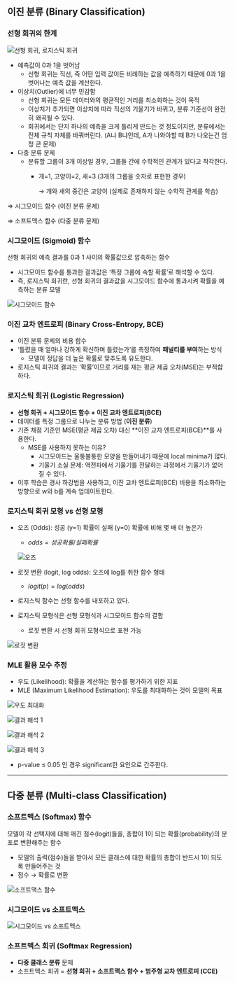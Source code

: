 ## 이진 분류 (Binary Classification)

### 선형 회귀의 한계

![선형 회귀, 로지스틱 회귀](../images/logistic-regression_1.png)

- 예측값이 0과 1을 벗어남
    - 선형 회귀는 직선, 즉 어떤 입력 값이든 비례하는 값을 예측하기 때문에 0과 1을 벗어나는 예측 값을 계산한다.
- 이상치(Outlier)에 너무 민감함
    - 선형 회귀는 모든 데이터와의 평균적인 거리를 최소화하는 것이 목적
    - 이상치가 추가되면 이상치에 따라 직선의 기울기가 바뀌고, 분류 기준선이 완전히 왜곡될 수 있다.
    - 회귀에서는 단지 하나의 예측을 크게 틀리게 만드는 것 정도이지만,
    분류에서는 전체 규칙 자체를 바꿔버린다. (A냐 B냐인데, A가 나와야할 때 B가 나오는건 엄청 큰 문제)
- 다중 분류 문제
    - 분류할 그룹이 3개 이상일 경우, 그룹들 간에 수학적인 관계가 있다고 착각한다.
        - 개=1, 고양이=2, 새=3 (3개의 그룹을 숫자로 표현한 경우)

            → 개와 새의 중간은 고양이 (실제로 존재하지 않는 수학적 관계를 학습)


⇒ 시그모이드 함수 (이진 분류 문제)

⇒ 소프트맥스 함수 (다중 분류 문제)

### 시그모이드 (Sigmoid) 함수

선형 회귀의 예측 결과를 0과 1 사이의 확률값으로 압축하는 함수

- 시그모이드 함수를 통과한 결과값은 ‘특정 그룹에 속할 확률’로 해석할 수 있다.
- 즉, 로지스틱 회귀란, 선형 회귀의 결과값을 시그모이드 함수에 통과시켜 확률을 예측하는 분류 모델

![시그모이드 함수](../images/logistic-regression_2.png)

### 이진 교차 엔트로피 (Binary Cross-Entropy, BCE)

- 이진 분류 문제의 비용 함수
- ‘틀렸을 때 얼마나 강하게 확신하며 틀렸는가’를 측정하여 **패널티를 부여**하는 방식
    - 모델이 정답을 더 높은 확률로 맞추도록 유도한다.
- 로지스틱 회귀의 결과는 ‘확률’이므로 거리를 재는 평균 제곱 오차(MSE)는 부적합하다.

### 로지스틱 회귀 (Logistic Regression)

- **선형 회귀 + 시그모이드 함수 + 이진 교차 엔트로피(BCE)**
- 데이터를 특정 그룹으로 나누는 분류 방법 (**이진 분류**)
- 기존 채점 기준인 MSE(평균 제곱 오차) 대신 **이진 교차 엔트로피(BCE)**를 사용한다.
    - MSE를 사용하지 못하는 이유?
        - 시그모이드는 울퉁불퉁한 모양을 만들어내기 때문에 local minima가 많다.
        - 기울기 소실 문제: 역전파에서 기울기를 전달하는 과정에서 기울기가 없어질 수 있다.
- 이후 학습은 경사 하강법을 사용하고, 이진 교차 엔트로피(BCE) 비용을 최소화하는 방향으로 w와 b를 계속 업데이트한다.

### 로지스틱 회귀 모형 vs 선형 모형

- 오즈 (Odds): 성공 (y=1) 확률이 실패 (y=0) 확률에 비해 몇 배 더 높은가
    - $odds = 성공확률 / 실패확률$

    ![오즈](../images/logistic-regression_5.png)

- 로짓 변환 (logit, log odds): 오즈에 log를 취한 함수 형태
    - $logit(p) = log(odds)$

- 로지스틱 함수는 선형 함수를 내포하고 있다.
- 로지스틱 모형식은 선형 모형식과 시그모이드 함수의 결합
    - 로짓 변환 시 선형 회귀 모형식으로 표현 가능

![로짓 변환](../images/logistic-regression_6.png)

### MLE 활용 모수 추정

- 우도 (Likelihood): 확률을 계산하는 함수를 평가하기 위한 지표
- MLE (Maximum Likelihood Estimation): 우도를 최대화하는 것이 모델의 목표

![우도 최대화](../images/logistic-regression_7.png)

![결과 해석 1](../images/logistic-regression_8.png)

![결과 해석 2](../images/logistic-regression_9.png)

![결과 해석 3](../images/logistic-regression_10.png)

- p-value ≤ 0.05 인 경우 significant한 요인으로 간주한다.


---

## 다중 분류 (Multi-class Classification)

### 소프트맥스 (Softmax) 함수

모델이 각 선택지에 대해 매긴 점수(logit)들을, 총합이 1이 되는 확률(probability)의 분포로 변환해주는 함수

- 모델의 출력(점수)들을 받아서 모든 클래스에 대한 확률의 총합이 반드시 1이 되도록 만들어주는 것
- 점수 → 확률로 변환

![소프트맥스 함수](../images/logistic-regression_3.png)

### 시그모이드 vs 소프트맥스

![시그모이드 vs 소프트맥스](../images/logistic-regression_4.png)

### 소프트맥스 회귀 (Softmax Regression)

- **다중 클래스 분류** 문제
- 소프트맥스 회귀 = **선형 회귀 + 소프트맥스 함수 + 범주형 교차 엔트로피 (CCE)**